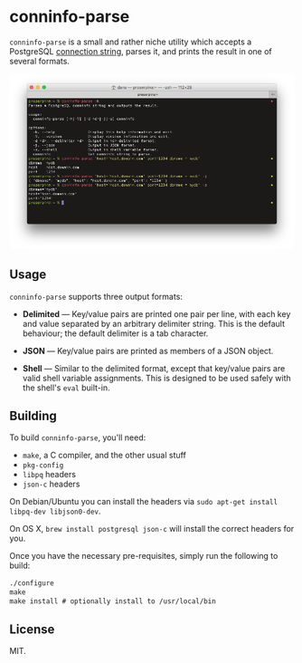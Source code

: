 # conninfo-parse

`conninfo-parse` is a small and rather niche utility which accepts a PostgreSQL
[connection string](http://www.postgresql.org/docs/9.4/static/libpq-connect.html#LIBPQ-CONNSTRING),
parses it, and prints the result in one of several formats.

![conninfo-parse](screenshot.png)

## Usage

`conninfo-parse` supports three output formats:

* **Delimited** —
  Key/value pairs are printed one pair per line, with each key and value
  separated by an arbitrary delimiter string. This is the default behaviour; the
  default delimiter is a tab character.

* **JSON** —
  Key/value pairs are printed as members of a JSON object.

* **Shell** —
  Similar to the delimited format, except that key/value pairs are valid shell
  variable assignments. This is designed to be used safely with the shell's
  `eval` built-in.

## Building

To build `conninfo-parse`, you'll need:

* `make`, a C compiler, and the other usual stuff
* `pkg-config`
* `libpq` headers
* `json-c` headers

On Debian/Ubuntu you can install the headers via
`sudo apt-get install libpq-dev libjson0-dev`.

On OS X, `brew install postgresql json-c` will install the correct headers for
you.

Once you have the necessary pre-requisites, simply run the following to build:

```
./configure
make
make install # optionally install to /usr/local/bin
```

## License

MIT.

